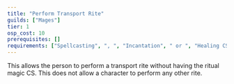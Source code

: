 ```yaml
---
title: "Perform Transport Rite"
guilds: ["Mages"]
tier: 1
osp_cost: 10
prerequisites: []
requirements: ["Spellcasting", ", ", "Incantation", " or ", "Healing CS"]
---
```

This allows the person to perform a transport rite without having the ritual magic CS. This does not allow a character to perform any other rite.